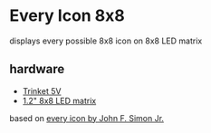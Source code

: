 Every Icon 8x8
======================

displays every possible 8x8 icon on 8x8 LED matrix

hardware
-------

* [Trinket 5V](https://www.adafruit.com/product/1501)
* [1.2" 8x8 LED matrix](https://www.adafruit.com/product/1857)

based on [every icon by John F. Simon Jr.](http://numeral.com/appletsoftware/eicon.html) 
